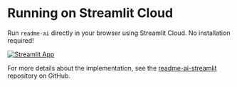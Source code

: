 # Running on Streamlit Cloud

Run `readme-ai` directly in your browser using Streamlit Cloud. No installation required!

[![Streamlit App](https://static.streamlit.io/badges/streamlit_badge_black_white.svg)](https://readme-ai.streamlit.app/)

For more details about the implementation, see the <a href="https://github.com/eli64s/readme-ai-streamlit">readme-ai-streamlit</a> repository on GitHub.</sub>
